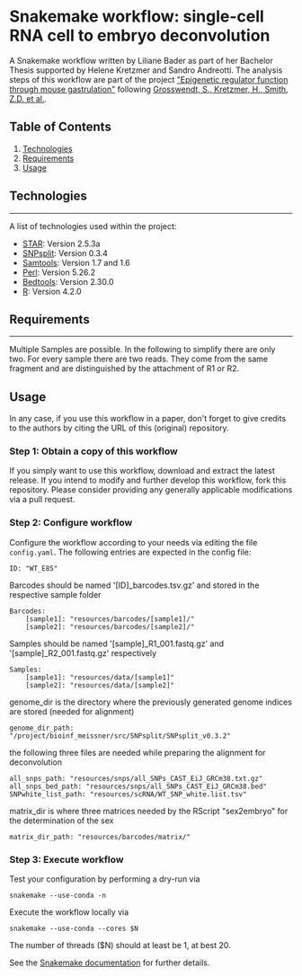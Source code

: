 # Snakemake workflow: single-cell RNA cell to embryo deconvolution

A Snakemake workflow written by Liliane Bader as part of her Bachelor Thesis supported by Helene Kretzmer and Sandro Andreotti. The analysis steps of this workflow are part of the project ["Epigenetic regulator function through mouse gastrulation"]( https://github.com/HeleneKretzmer/EpigeneticRegulators_MouseGastrulation) following [Grosswendt, S., Kretzmer, H., Smith, Z.D. et al.](https://doi.org/10.1038/s41586-020-2552-x).

## Table of Contents
1. [Technologies](#technologies)
2. [Requirements](#requirements)
3. [Usage](#usage)


## Technologies
***
A list of technologies used within the project:
* [STAR](https://example.com): Version 2.5.3a
* [SNPsplit](https://example.com): Version 0.3.4
* [Samtools](): Version 1.7 and 1.6
* [Perl](): Version 5.26.2
* [Bedtools](): Version 2.30.0
* [R](https://example.com): Version 4.2.0


## Requirements
***
Multiple Samples are possible. In the following to simplify there are only two. For every sample there are two reads. They come from the same fragment and are distinguished by the attachment of  R1 or R2.


## Usage

In any case, if you use this workflow in a paper, don't forget to give credits to the authors by citing the URL of this (original) repository.

### Step 1: Obtain a copy of this workflow

If you simply want to use this workflow, download and extract the latest release. If you intend to modify and further develop this workflow, fork this repository. Please consider providing any generally applicable modifications via a pull request.

### Step 2: Configure workflow

Configure the workflow according to your needs via editing the file `config.yaml`.
The following entries are expected in the config file:

    ID: "WT_E85"

Barcodes should be named '[ID]_barcodes.tsv.gz' and stored in the respective sample folder

    Barcodes:
        [sample1]: "resources/barcodes/[sample1]/"
        [sample2]: "resources/barcodes/[sample2]/"

Samples should be named '[sample]_R1_001.fastq.gz' and '[sample]_R2_001.fastq.gz' respectively
    
    Samples:
        [sample1]: "resources/data/[sample1]"
        [sample2]: "resources/data/[sample2]"

genome_dir is the directory where the previously generated genome indices are stored (needed for alignment)
    
    genome_dir_path: "/project/bioinf_meissner/src/SNPsplit/SNPsplit_v0.3.2" 

the following three files are needed while preparing the alignment for deconvolution
    
    all_snps_path: "resources/snps/all_SNPs_CAST_EiJ_GRCm38.txt.gz" 
    all_snps_bed_path: "resources/snps/all_SNPs_CAST_EiJ_GRCm38.bed"
    SNPwhite_list_path: "resources/scRNA/WT_SNP_white.list.tsv"

matrix_dir is where three matrices needed by the RScript "sex2embryo" for the determination of the sex
    
    matrix_dir_path: "resources/barcodes/matrix/" 

### Step 3: Execute workflow

Test your configuration by performing a dry-run via

    snakemake --use-conda -n

Execute the workflow locally via 

    snakemake --use-conda --cores $N

The number of threads ($N) should at least be 1, at best 20.

See the [Snakemake documentation](https://snakemake.readthedocs.io/en/stable/) for further details.


<!---
## Collaboration
***
Give instructions on how to collaborate with your project.
> Maybe you want to write a quote in this part. 
> It should go over several rows?
> This is how you do it.

## FAQs
***
A list of frequently asked questions
1. **This is a question in bold**
Answer of the first question with _italic words_. 
2. __Second question in bold__ 
To answer this question we use an unordered list:
* First point
* Second Point
* Third point
3. **Third question in bold**
Answer of the third question with *italic words*.
4. **Fourth question in bold**

| Headline 1 in the tablehead | Headline 2 in the tablehead | Headline 3 in the tablehead |
|:--------------|:-------------:|--------------:|
| text-align left | text-align center | text-align right |
-->